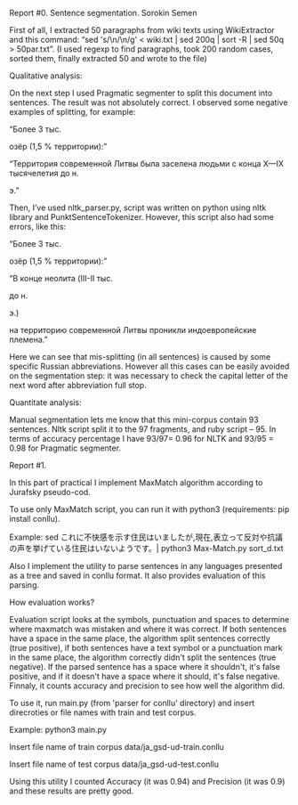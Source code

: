Report #0. Sentence segmentation. Sorokin Semen


First of all, I extracted 50 paragraphs from wiki texts using WikiExtractor and this command:  “sed 's/\n/\n/g' < wiki.txt | sed 200q | sort -R | sed 50q > 50par.txt”.  (I used regexp to find paragraphs, took 200 random cases, sorted them, finally extracted 50 and wrote to the file) 


Qualitative analysis: 


On the next step I used Pragmatic segmenter to split this document into sentences.  The result was not absolutely correct. I observed some negative examples of splitting, for example: 


“Более 3 тыс.


озёр (1,5 % территории):”


“Территория современной Литвы была заселена людьми с конца X—IX тысячелетия до н.


э.”

Then, I’ve used nltk_parser.py, script was written on python using nltk library and PunktSentenceTokenizer. However, this script also had some errors, like this: 


“Более 3 тыс.


озёр (1,5 % территории):”


“В конце неолита (III-II тыс.


до н.


э.)


на территорию современной Литвы проникли индоевропейские племена.”


Here we can see that mis-splitting (in all sentences) is caused by some specific Russian abbreviations. However all this cases can be easily avoided on the segmentation step: it was necessary to check the capital letter of the next word after abbreviation full stop.


Quantitate analysis:


Manual segmentation lets me know that this mini-corpus contain 93 sentences. Nltk script split it to the 97 fragments, and ruby script – 95.  In terms of accuracy percentage I have 93/97= 0.96 for NLTK and 93/95 = 0.98 for Pragmatic segmenter.


Report #1.

In this part of practical I implement MaxMatch algorithm according to Jurafsky pseudo-cod.


To use only MaxMatch script, you can run it with python3 (requirements: pip install conllu).


Example: sed これに不快感を示す住民はいましたが,現在,表立って反対や抗議の声を挙げている住民はいないようです。| python3 Max-Match.py sort_d.txt


Also I implement the utility to parse sentences in any languages presented as a tree and saved in conllu format. It also provides evaluation of this parsing. 


How evaluation works?


Evaluation script looks at the symbols, punctuation and spaces to determine where maxmatch was mistaken and where it was correct. If both sentences have a space in the same place, the algorithm split sentences correctly (true positive), if both sentences have a text symbol or a punctuation mark in the same place, the algorithm correctly didn't split the sentences (true negative). If the parsed sentence has a space where it shouldn't, it's false positive, and if it doesn't have a space where it should, it's false negative. Finnaly,  it counts accuracy and precision to see how well the algorithm did.


To use it, run main.py (from 'parser for conllu' directory) and insert direcroties or file names with train and test corpus.


Example: python3 main.py


Insert file name of train corpus
data/ja_gsd-ud-train.conllu


Insert file name of test corpus
data/ja_gsd-ud-test.conllu


Using this utility I counted Accuracy (it was 0.94) and Precision (it was 0.9) and these results are pretty good. 
